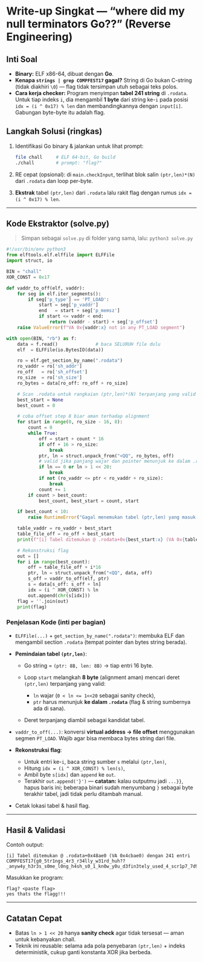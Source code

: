 # Write-up Singkat — “where did my null terminators Go??” (Reverse Engineering)

## Inti Soal

* **Binary:** ELF x86-64, dibuat dengan **Go**.
* **Kenapa `strings | grep COMPFEST17` gagal?** String di Go bukan C-string (tidak diakhiri `\0`) — flag tidak tersimpan utuh sebagai teks polos.
* **Cara kerja checker:** Program menyimpan **tabel 241 string** di `.rodata`. Untuk tiap indeks `i`, dia mengambil **1 byte** dari string ke-`i` pada posisi `idx = (i ^ 0x17) % len` dan membandingkannya dengan `input[i]`. Gabungan byte-byte itu adalah flag.

## Langkah Solusi (ringkas)

1. Identifikasi Go binary & jalankan untuk lihat prompt:

   ```bash
   file chall     # ELF 64-bit, Go build
   ./chall        # prompt: "flag?"
   ```
2. RE cepat (opsional): di `main.checkInput`, terlihat blok salin `(ptr,len)*(N)` dari `.rodata` dan loop per-byte.
3. **Ekstrak** tabel `(ptr,len)` dari `.rodata` lalu rakit flag dengan rumus `idx = (i ^ 0x17) % len`.

---

## Kode Ekstraktor (solve.py)

> Simpan sebagai `solve.py` di folder yang sama, lalu: `python3 solve.py`

```python
#!/usr/bin/env python3
from elftools.elf.elffile import ELFFile
import struct, io

BIN = "chall"
XOR_CONST = 0x17

def vaddr_to_off(elf, vaddr):
    for seg in elf.iter_segments():
        if seg['p_type'] == 'PT_LOAD':
            start = seg['p_vaddr']
            end   = start + seg['p_memsz']
            if start <= vaddr < end:
                return (vaddr - start) + seg['p_offset']
    raise ValueError(f"VA 0x{vaddr:x} not in any PT_LOAD segment")

with open(BIN, "rb") as f:
    data = f.read()              # baca SELURUH file dulu
    elf  = ELFFile(io.BytesIO(data))

    ro = elf.get_section_by_name(".rodata")
    ro_vaddr = ro['sh_addr']
    ro_off   = ro['sh_offset']
    ro_size  = ro['sh_size']
    ro_bytes = data[ro_off: ro_off + ro_size]

    # Scan .rodata untuk rangkaian (ptr,len)*(N) terpanjang yang valid
    best_start = None
    best_count = 0

    # coba offset step 8 biar aman terhadap alignment
    for start in range(0, ro_size - 16, 8):
        count = 0
        while True:
            off = start + count * 16
            if off + 16 > ro_size:
                break
            ptr, ln = struct.unpack_from("<QQ", ro_bytes, off)
            # valid jika panjang wajar dan pointer menunjuk ke dalam .rodata
            if ln == 0 or ln > 1 << 20:
                break
            if not (ro_vaddr <= ptr < ro_vaddr + ro_size):
                break
            count += 1
        if count > best_count:
            best_count, best_start = count, start

    if best_count < 10:
        raise RuntimeError("Gagal menemukan tabel (ptr,len) yang masuk akal di .rodata")

    table_vaddr = ro_vaddr + best_start
    table_file_off = ro_off + best_start
    print(f"[i] Tabel ditemukan @ .rodata+0x{best_start:x} (VA 0x{table_vaddr:x}) dengan {best_count} entri")

    # Rekonstruksi flag
    out = []
    for i in range(best_count):
        off = table_file_off + i*16
        ptr, ln = struct.unpack_from("<QQ", data, off)
        s_off = vaddr_to_off(elf, ptr)
        s = data[s_off: s_off + ln]
        idx = (i ^ XOR_CONST) % ln
        out.append(chr(s[idx]))
    flag = ''.join(out)
    print(flag)
```

### Penjelasan Kode (inti per bagian)

* `ELFFile(...)` + `get_section_by_name(".rodata")`: membuka ELF dan mengambil section `.rodata` (tempat pointer dan bytes string berada).
* **Pemindaian tabel `(ptr,len)`**:

  * Go string = `(ptr: 8B, len: 8B)` → tiap entri 16 byte.
  * Loop `start` melangkah **8 byte** (alignment aman) mencari deret `(ptr,len)` terpanjang yang valid:

    * `ln` wajar (`0 < ln <= 1<<20` sebagai sanity check),
    * `ptr` harus menunjuk **ke dalam `.rodata`** (flag & string sumbernya ada di sana).
  * Deret terpanjang diambil sebagai kandidat tabel.
* `vaddr_to_off(...)`: konversi **virtual address → file offset** menggunakan segmen `PT_LOAD`. Wajib agar bisa membaca bytes string dari file.
* **Rekonstruksi flag**:

  * Untuk entri ke-`i`, baca string sumber `s` melalui `(ptr,len)`,
  * Hitung `idx = (i ^ XOR_CONST) % len(s)`,
  * Ambil byte `s[idx]` dan `append` ke `out`.
  * Terakhir `out.append('}')` — **catatan:** kalau outputmu jadi `...}}`, hapus baris ini; beberapa bina­ri sudah menyumbang `}` sebagai byte terakhir tabel, jadi tidak perlu ditambah manual.
* Cetak lokasi tabel & hasil flag.

---

## Hasil & Validasi

Contoh output:

```
[i] Tabel ditemukan @ .rodata+0x48ae0 (VA 0x4cbae0) dengan 241 entri
COMPFEST17{g0_5tr1ngs_4r3_r34lly_w31rd_huh??_anyw4y_h3r3s_s0me_l0ng_h4sh_s0_1_kn0w_y0u_d3fin3tely_used_4_scr1p7_7d98b598bdf7d9a7894287dfc805b862581a86433e36b20e45f58c90008cad8aa9cf581aa1427ef8472244b6735618e634c5132947bab4a4e53e164f3c2ec08b}
```

Masukkan ke program:

```
flag? <paste flag>
yes thats the flagg!!!
```

---

## Catatan Cepat

* Batas `ln > 1 << 20` hanya **sanity check** agar tidak tersesat — aman untuk kebanyakan chall.
* Teknik ini reusable: selama ada pola penyebaran `(ptr,len)` + indeks deterministik, cukup ganti konstanta XOR jika berbeda.
